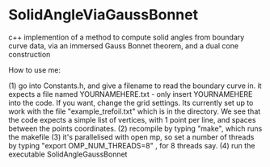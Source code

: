 # SolidAngleViaGaussBonnet
c++ implemention of a method to compute solid angles from boundary curve data, via an immersed Gauss Bonnet theorem, and a dual cone construction

How to use me:

(1) go into Constants.h, and give a filename to read the boundary curve in. it expects a file named YOURNAMEHERE.txt - only insert YOURNAMEHERE into the code. If you want, change the grid settings. Its currently set up to work with the file "example_trefoil.txt" which is in the directory. We see that the code expects a simple list of vertices, with 1 point per line, and spaces between the points coordinates.
(2) recompile by typing "make", which runs the makefile
(3) it's parallelised with open mp, so set a number of threads by typing "export OMP_NUM_THREADS=8" , for 8 threads say.
(4) run the executable SolidAngleGaussBonnet
